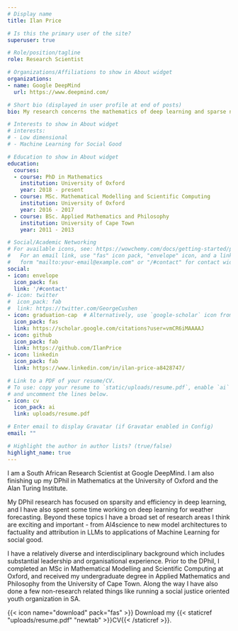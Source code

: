 ```yaml
---
# Display name
title: Ilan Price

# Is this the primary user of the site?
superuser: true

# Role/position/tagline
role: Research Scientist

# Organizations/Affiliations to show in About widget
organizations:
- name: Google DeepMind
  url: https://www.deepmind.com/

# Short bio (displayed in user profile at end of posts)
bio: My research concerns the mathematics of deep learning and sparse neural networks

# Interests to show in About widget
# interests:
# - Low dimensional 
# - Machine Learning for Social Good

# Education to show in About widget
education:
  courses:
  - course: PhD in Mathematics
    institution: University of Oxford
    year: 2018 - present
  - course: MSc. Mathematical Modelling and Scientific Computing
    institution: University of Oxford
    year: 2016 - 2017
  - course: BSc. Applied Mathematics and Philosophy
    institution: University of Cape Town
    year: 2011 - 2013

# Social/Academic Networking
# For available icons, see: https://wowchemy.com/docs/getting-started/page-builder/#icons
#   For an email link, use "fas" icon pack, "envelope" icon, and a link in the
#   form "mailto:your-email@example.com" or "/#contact" for contact widget.
social:
- icon: envelope
  icon_pack: fas
  link: '/#contact'
#- icon: twitter
#  icon_pack: fab
#  link: https://twitter.com/GeorgeCushen
- icon: graduation-cap  # Alternatively, use `google-scholar` icon from `ai` icon pack
  icon_pack: fas
  link: https://scholar.google.com/citations?user=vmCR6iMAAAAJ
- icon: github
  icon_pack: fab
  link: https://github.com/IlanPrice
- icon: linkedin
  icon_pack: fab
  link: https://www.linkedin.com/in/ilan-price-a8428747/

# Link to a PDF of your resume/CV.
# To use: copy your resume to `static/uploads/resume.pdf`, enable `ai` icons in `params.toml`,
# and uncomment the lines below.
- icon: cv
  icon_pack: ai
  link: uploads/resume.pdf

# Enter email to display Gravatar (if Gravatar enabled in Config)
email: ""

# Highlight the author in author lists? (true/false)
highlight_name: true
---
```


I am a South African Research Scientist at Google DeepMind. I am also finishing up my DPhil in Mathematics at the University of Oxford and the Alan Turing Institute. 

My DPhil research has focused on sparsity and efficiency in deep learning, and I have also spent some time working on deep learning for weather forecasting. Beyond these topics I have a broad set of research areas I think are exciting and important - from AI4science to new model architectures to factuality and attribution in LLMs to applications of Machine Learning for social good.  

I have a relatively diverse and interdisciplinary background which includes substantial leadership and organisational experience. Prior to the DPhil, I completed an MSc in Mathematical Modelling and Scientific Computing at Oxford, and received my undergraduate degree in Applied Mathematics and Philosophy from the University of Cape Town. Along the way I have also done a few non-research related things like running a social justice oriented youth organization in SA.


{{< icon name="download" pack="fas" >}} Download my {{< staticref "uploads/resume.pdf" "newtab" >}}CV{{< /staticref >}}.
